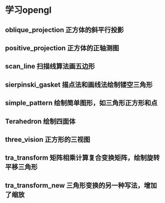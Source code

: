 # 学习opengl

## oblique_projection 正方体的斜平行投影

## positive_projection 正方体的正轴测图

## scan_line 扫描线算法画五边形

## sierpinski_gasket 描点法和画线法绘制镂空三角形

## simple_pattern 绘制简单图形，如三角形正方形和点

## Terahedron 绘制四面体

## three_vision 正方形的三视图

## tra_transform  矩阵相乘计算复合变换矩阵，绘制旋转平移三角形 

## tra_transform_new  三角形变换的另一种写法，增加了缩放 